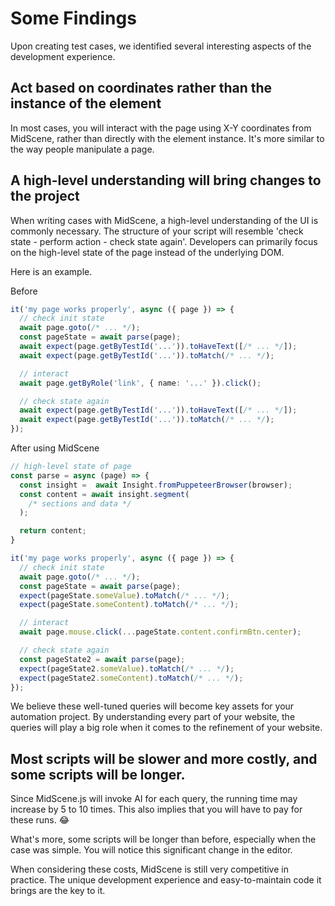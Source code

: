 # Some Findings

Upon creating test cases, we identified several interesting aspects of the development experience.

## Act based on coordinates rather than the instance of the element 

In most cases, you will interact with the page using X-Y coordinates from MidScene, rather than directly with the element instance. It's more similar to the way people manipulate a page.

## A high-level understanding will bring changes to the project

When writing cases with MidScene, a high-level understanding of the UI is commonly necessary. The structure of your script will resemble 'check state - perform action - check state again'. Developers can primarily focus on the high-level state of the page instead of the underlying DOM.

Here is an example.

Before

```typescript
it('my page works properly', async ({ page }) => {
  // check init state
  await page.goto(/* ... */);
  const pageState = await parse(page);
  await expect(page.getByTestId('...')).toHaveText([/* ... */]);
  await expect(page.getByTestId('...')).toMatch(/* ... */);

  // interact
  await page.getByRole('link', { name: '...' }).click();

  // check state again
  await expect(page.getByTestId('...')).toHaveText([/* ... */]);
  await expect(page.getByTestId('...')).toMatch(/* ... */);
});

```

After using MidScene

```typescript
// high-level state of page
const parse = async (page) => {
  const insight =  await Insight.fromPuppeteerBrowser(browser);
  const content = await insight.segment(
    /* sections and data */
  );

  return content;
}

it('my page works properly', async ({ page }) => {
  // check init state
  await page.goto(/* ... */);
  const pageState = await parse(page);
  expect(pageState.someValue).toMatch(/* ... */);
  expect(pageState.someContent).toMatch(/* ... */);

  // interact
  await page.mouse.click(...pageState.content.confirmBtn.center);

  // check state again
  const pageState2 = await parse(page);
  expect(pageState2.someValue).toMatch(/* ... */);
  expect(pageState2.someContent).toMatch(/* ... */);
});
```

We believe these well-tuned queries will become key assets for your automation project. By understanding every part of your website, the queries will play a big role when it comes to the refinement of your website.

## Most scripts will be slower and more costly, and some scripts will be longer.

Since MidScene.js will invoke AI for each query, the running time may increase by 5 to 10 times. This also implies that you will have to pay for these runs. 😂

What's more, some scripts will be longer than before, especially when the case was simple. You will notice this significant change in the editor.

When considering these costs, MidScene is still very competitive in practice. The unique development experience and easy-to-maintain code it brings are the key to it.